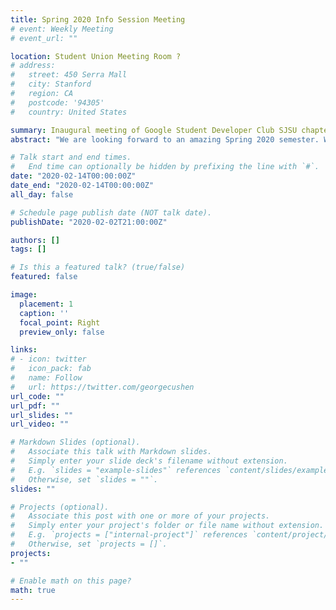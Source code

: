 ```yaml
---
title: Spring 2020 Info Session Meeting
# event: Weekly Meeting
# event_url: ""

location: Student Union Meeting Room ?
# address:
#   street: 450 Serra Mall
#   city: Stanford
#   region: CA
#   postcode: '94305'
#   country: United States

summary: Inaugural meeting of Google Student Developer Club SJSU chapter
abstract: "We are looking forward to an amazing Spring 2020 semester. We will share with everyone about the club, and the information of new exciting challenge by Google -- Solution Challenge 2020. Everyone are welcome! We will confirm the time of the meeting. Invite your friends!"

# Talk start and end times.
#   End time can optionally be hidden by prefixing the line with `#`.
date: "2020-02-14T00:00:00Z"
date_end: "2020-02-14T00:00:00Z"
all_day: false

# Schedule page publish date (NOT talk date).
publishDate: "2020-02-02T21:00:00Z"

authors: []
tags: []

# Is this a featured talk? (true/false)
featured: false

image:
  placement: 1
  caption: ''
  focal_point: Right
  preview_only: false

links:
# - icon: twitter
#   icon_pack: fab
#   name: Follow
#   url: https://twitter.com/georgecushen
url_code: ""
url_pdf: ""
url_slides: ""
url_video: ""

# Markdown Slides (optional).
#   Associate this talk with Markdown slides.
#   Simply enter your slide deck's filename without extension.
#   E.g. `slides = "example-slides"` references `content/slides/example-slides.md`.
#   Otherwise, set `slides = ""`.
slides: ""

# Projects (optional).
#   Associate this post with one or more of your projects.
#   Simply enter your project's folder or file name without extension.
#   E.g. `projects = ["internal-project"]` references `content/project/deep-learning/index.md`.
#   Otherwise, set `projects = []`.
projects:
- ""

# Enable math on this page?
math: true
---
```


